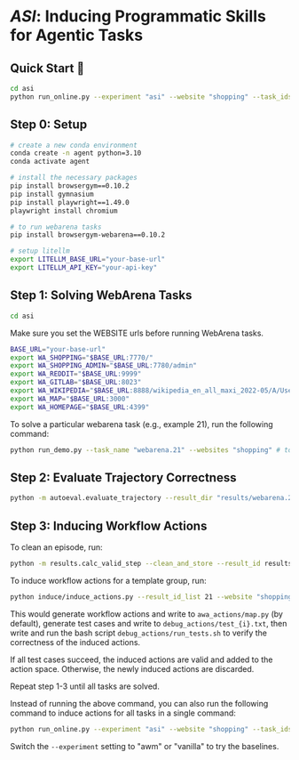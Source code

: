 # _ASI_: Inducing Programmatic Skills for Agentic Tasks

## Quick Start :rocket:

```bash
cd asi
python run_online.py --experiment "asi" --website "shopping" --task_ids "21-25"
```

## Step 0: Setup

```bash
# create a new conda environment
conda create -n agent python=3.10
conda activate agent

# install the necessary packages
pip install browsergym==0.10.2
pip install gymnasium
pip install playwright==1.49.0
playwright install chromium

# to run webarena tasks
pip install browsergym-webarena==0.10.2
```

```bash
# setup litellm
export LITELLM_BASE_URL="your-base-url"
export LITELLM_API_KEY="your-api-key"
```


## Step 1: Solving WebArena Tasks

```bash
cd asi
```

Make sure you set the WEBSITE urls before running WebArena tasks.

```bash
BASE_URL="your-base-url"
export WA_SHOPPING="$BASE_URL:7770/"
export WA_SHOPPING_ADMIN="$BASE_URL:7780/admin"
export WA_REDDIT="$BASE_URL:9999"
export WA_GITLAB="$BASE_URL:8023"
export WA_WIKIPEDIA="$BASE_URL:8888/wikipedia_en_all_maxi_2022-05/A/User:The_other_Kiwix_guy/Landing"
export WA_MAP="$BASE_URL:3000"
export WA_HOMEPAGE="$BASE_URL:4399"
```

To solve a particular webarena task (e.g., example 21), run the following command:

```bash
python run_demo.py --task_name "webarena.21" --websites "shopping" # to load website-specific induced actions
```

## Step 2: Evaluate Trajectory Correctness

```bash
python -m autoeval.evaluate_trajectory --result_dir "results/webarena.21"
```

## Step 3: Inducing Workflow Actions

To clean an episode, run:

```bash
python -m results.calc_valid_step --clean_and_store --result_id results/webarena.21
```

To induce workflow actions for a template group, run:

```bash
python induce/induce_actions.py --result_id_list 21 --website "shopping"
```

This would generate workflow actions and write to `awa_actions/map.py` (by default), generate test cases and write to `debug_actions/test_{i}.txt`, then write and run the bash script `debug_actions/run_tests.sh` to verify the correctness of the induced actions.

If all test cases succeed, the induced actions are valid and added to the action space. Otherwise, the newly induced actions are discarded.

Repeat step 1-3 until all tasks are solved.

Instead of running the above command, you can also run the following command to induce actions for all tasks in a single command:

```bash
python run_online.py --experiment "asi" --website "shopping" --task_ids "21-25"
```

Switch the `--experiment` setting to "awm" or "vanilla" to try the baselines.
